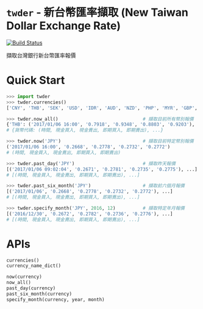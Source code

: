 # `twder` - 新台幣匯率擷取 (New Taiwan Dollar Exchange Rate)

[![Build Status](https://travis-ci.com/jimms/twder.svg?branch=master)](https://travis-ci.com/jimms/twder)

擷取台灣銀行新台幣匯率報價

# Quick Start

```python
>>> import twder
>>> twder.currencies()
['CNY', 'THB', 'SEK', 'USD', 'IDR', 'AUD', 'NZD', 'PHP', 'MYR', 'GBP', 'ZAR', 'CHF', 'VND', 'EUR', 'KRW', 'SGD', 'JPY', 'CAD', 'HKD']

>>> twder.now_all()                               # 擷取目前所有幣別報價
{'THB': ('2017/01/06 16:00', '0.7918', '0.9348', '0.8803', '0.9203'), ...}
# {貨幣代碼: (時間, 現金買入, 現金賣出, 即期買入, 即期賣出), ...}

>>> twder.now('JPY')                              # 擷取目前特定幣別報價
('2017/01/06 16:00', '0.2668', '0.2778', '0.2732', '0.2772')
# (時間, 現金買入, 現金賣出, 即期買入, 即期賣出)

>>> twder.past_day('JPY')                         # 擷取昨天報價
[('2017/01/06 09:02:04', '0.2671', '0.2781', '0.2735', '0.2775'), ...]
# [(時間, 現金買入, 現金賣出, 即期買入, 即期賣出), ...]

>>> twder.past_six_month('JPY')                   # 擷取前六個月報價
[('2017/01/06', '0.2668', '0.2778', '0.2732', '0.2772'), ...]
# [(時間, 現金買入, 現金賣出, 即期買入, 即期賣出), ...]

>>> twder.specify_month('JPY', 2016, 12)          # 擷取特定年月報價
[('2016/12/30', '0.2672', '0.2782', '0.2736', '0.2776'), ...]
# [(時間, 現金買入, 現金賣出, 即期買入, 即期賣出), ...]
```

# APIs

```python
currencies()
currency_name_dict()

now(currency)
now_all()
past_day(currency)
past_six_month(currency)
specify_month(currency, year, month)
```
